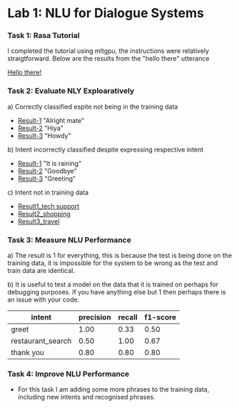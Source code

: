# Lab 1: NLU for Dialogue Systems 

### Task 1: Rasa Tutorial 
I completed the tutorial using mltgpu, the instructions were relatively straigtforward. Below are the results from the "hello there" utterance

[Hello there!](results/hello-there.png)

### Task 2: Evaluate NLY Exploaratively 

a) Correctly classified espite not being in the training data
- [Result-1](results/alright-mate.png) "Alright mate"
- [Result-2](results/hiya.png) "Hiya"
- [Result-3](results/howdy.png) "Howdy"

b) Intent incorrectly classified despite expressing respective intent
- [Result-1](results/it-is-raining.png) "It is raining" 
- [Result-2](results/see-you-later.png) "Goodbye"
- [Result-3](results/greetings.png) "Greeting"

c) Intent not in training data
- [Result1_tech support](results/tech-support.png)
- [Result2_shopping](results/shopping.png)
- [Result3_travel](results/travel.png)
   
   

### Task 3: Measure NLU Performance

a) The result is 1 for everything, this is because the test is being done on the training data, it is impossible for the system to be wrong as the test and train data are identical. 

b) It is useful to test a model on the data that it is trained on perhaps for debugging purposes. If you have anything else but 1 then perhaps there is an issue with your code.

 
| intent            | precision | recall | f1-score |
|-------------------|-----------|--------|----------|
| greet             |    1.00   |  0.33  |   0.50   |
| restaurant_search |    0.50   |  1.00  |   0.67   |
| thank you         |    0.80   |  0.80  |   0.80   |


### Task 4: Improve NLU Performance 

- For this task I am adding some more phrases to the training data, including new intents and recognised phrases. 


